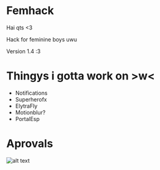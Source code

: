 # Femhack

Hai qts <3

Hack for feminine boys uwu

Version 1.4 :3

# Thingys i gotta work on >w<

* Notifications
* Superherofx
* ElytraFly
* Motionblur?
* PortalEsp

# Aprovals

![alt text](https://cdn.discordapp.com/attachments/713263100794503198/1053219917656236063/image.png)
